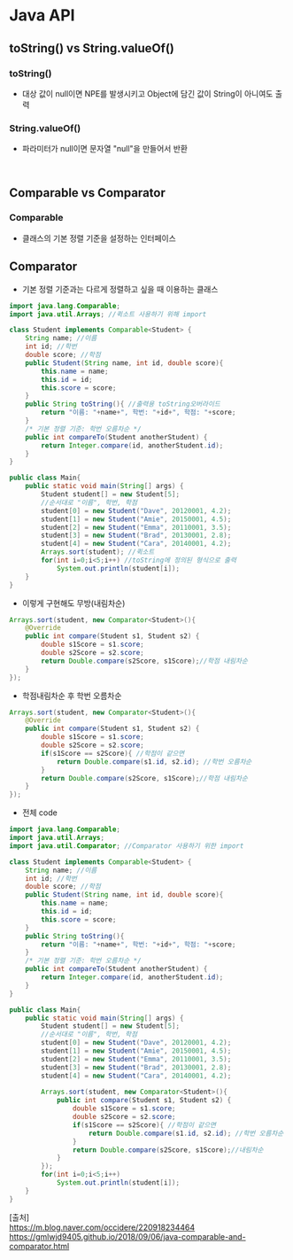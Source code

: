 # Java API

## toString() vs String.valueOf()
### toString()
- 대상 값이 null이면 NPE를 발생시키고 Object에 담긴 값이 String이 아니여도 출력
### String.valueOf()
- 파라미터가 null이면 문자열 "null"을 만들어서 반환

```


```

## Comparable vs Comparator
### Comparable
- 클래스의 기본 정렬 기준을 설정하는 인터페이스

## Comparator
- 기본 정렬 기준과는 다르게 정렬하고 싶을 때 이용하는 클래스

```java
import java.lang.Comparable;
import java.util.Arrays; //퀵소트 사용하기 위해 import

class Student implements Comparable<Student> {
	String name; //이름
	int id; //학번
	double score; //학점
	public Student(String name, int id, double score){
		this.name = name;
		this.id = id;
		this.score = score;
	}
	public String toString(){ //출력용 toString오버라이드
		return "이름: "+name+", 학번: "+id+", 학점: "+score;
	}
	/* 기본 정렬 기준: 학번 오름차순 */
	public int compareTo(Student anotherStudent) {
		return Integer.compare(id, anotherStudent.id);
	}
}

public class Main{
	public static void main(String[] args) {
		Student student[] = new Student[5];
		//순서대로 "이름", 학번, 학점
		student[0] = new Student("Dave", 20120001, 4.2);
		student[1] = new Student("Amie", 20150001, 4.5);
		student[2] = new Student("Emma", 20110001, 3.5);
		student[3] = new Student("Brad", 20130001, 2.8);
		student[4] = new Student("Cara", 20140001, 4.2);
		Arrays.sort(student); //퀵소트
		for(int i=0;i<5;i++) //toString에 정의된 형식으로 출력
			System.out.println(student[i]);
	}
}

```

- 이렇게 구현해도 무방(내림차순)
```java
Arrays.sort(student, new Comparator<Student>(){
	@Override
	public int compare(Student s1, Student s2) {
		double s1Score = s1.score;
		double s2Score = s2.score;
		return Double.compare(s2Score, s1Score);//학점 내림차순
	}
});
```

- 학점내림차순 후 학번 오름차순
```java
Arrays.sort(student, new Comparator<Student>(){
	@Override
	public int compare(Student s1, Student s2) {
		double s1Score = s1.score;
		double s2Score = s2.score;
		if(s1Score == s2Score){ //학점이 같으면
			return Double.compare(s1.id, s2.id); //학번 오름차순
		}
		return Double.compare(s2Score, s1Score);//학점 내림차순
	}
});
```

- 전체 code
```java
import java.lang.Comparable;
import java.util.Arrays;
import java.util.Comparator; //Comparator 사용하기 위한 import

class Student implements Comparable<Student> {
	String name; //이름
	int id; //학번
	double score; //학점
	public Student(String name, int id, double score){
		this.name = name;
		this.id = id;
		this.score = score;
	}
	public String toString(){
		return "이름: "+name+", 학번: "+id+", 학점: "+score;
	}
	/* 기본 정렬 기준: 학번 오름차순 */
	public int compareTo(Student anotherStudent) {
		return Integer.compare(id, anotherStudent.id);
	}
}

public class Main{
	public static void main(String[] args) {
		Student student[] = new Student[5];
		//순서대로 "이름", 학번, 학점
		student[0] = new Student("Dave", 20120001, 4.2);
		student[1] = new Student("Amie", 20150001, 4.5);
		student[2] = new Student("Emma", 20110001, 3.5);
		student[3] = new Student("Brad", 20130001, 2.8);
		student[4] = new Student("Cara", 20140001, 4.2);
		
		Arrays.sort(student, new Comparator<Student>(){
			public int compare(Student s1, Student s2) {
				double s1Score = s1.score;
				double s2Score = s2.score;
				if(s1Score == s2Score){ //학점이 같으면
					return Double.compare(s1.id, s2.id); //학번 오름차순
				}
				return Double.compare(s2Score, s1Score);//내림차순
			}
		});
		for(int i=0;i<5;i++)
			System.out.println(student[i]);
	}
}
```





[출처]  
https://m.blog.naver.com/occidere/220918234464  
https://gmlwjd9405.github.io/2018/09/06/java-comparable-and-comparator.html  